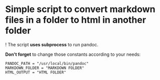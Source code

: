 # Simple script to convert markdown files in a folder to html in another folder

! The script **uses subprocess** to run pandoc.

**Don't forget** to change those constants according to your needs:

```
PANDOC_PATH = "/usr/local/bin/pandoc"
MARKDOWN_FOLDER = "MARKDOWN FOLDER"
HTML_OUTPUT = "HTML FOLDER"
```
